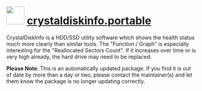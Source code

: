 ﻿# <img src="https://cdn.jsdelivr.net/gh/mkevenaar/chocolatey-packages@01831f507ebdb56a77672d83934175202e1d1dbd/icons/crystaldiskinfo.png" width="48" height="48"/> [crystaldiskinfo.portable](https://community.chocolatey.org/packages/crystaldiskinfo.portable)

CrystalDiskInfo is a HDD/SSD utility software which shows the health status much more clearly than similar tools.
The "Function / Graph" is especially interesting for the "Reallocated Sectors Count".
If it increases over time or is very high already, the hard drive may need to be replaced.

**Please Note**: This is an automatically updated package. If you find it is
out of date by more than a day or two, please contact the maintainer(s) and
let them know the package is no longer updating correctly.
